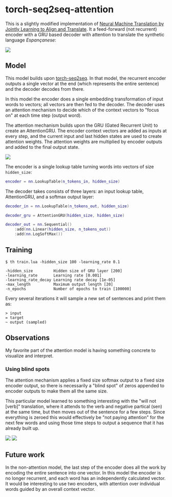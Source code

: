 # torch-seq2seq-attention

This is a slightly modified implementation of [Neural Machine Translation by Jointly Learning to Align and Translate](https://arxiv.org/abs/1409.0473). It a feed-forward (not recurrent) encoder with a GRU based decoder with attention to translate the synthetic language *Espançanese*:

![](https://i.imgur.com/oEXlkQa.png)

## Model

This model builds upon [torch-seq2seq](https://github.com/spro/torch-seq2seq). In that model, the recurrent encoder outputs a single vector at the end (which represents the entire sentence) and the decoder decodes from there.

In this model the encoder does a single embedding transformation of input words to vectors; all vectors are then fed to the decoder. The decoder uses an attention mechanism to decide which of the context vectors to "focus on" at each time step (output word).

The attention mechanism builds upon the GRU (Gated Recurrent Unit) to create an AttentionGRU. The encoder context vectors are added as inputs at every step, and the current input and last hidden states are used to create attention weights. The attention weights are multiplied by encoder outputs and added to the final output state.

![](https://i.imgur.com/Ge50jI6.png)

The encoder is a single lookup table turning words into vectors of size `hidden_size`:

```lua
encoder = nn.LookupTable(n_tokens_in, hidden_size)
```

The decoder takes consists of three layers: an input lookup table, AttentionGRU, and a softmax output layer:

```lua
decoder_in = nn.LookupTable(n_tokens_out, hidden_size)

decoder_gru = AttentionGRU(hidden_size, hidden_size)

decoder_out = nn.Sequential()
    :add(nn.Linear(hidden_size, n_tokens_out))
    :add(nn.LogSoftMax())
```

## Training

```
$ th train.lua -hidden_size 100 -learning_rate 0.1

-hidden_size         Hidden size of GRU layer [200]
-learning_rate       Learning rate [0.001]
-learning_rate_decay Learning rate decay [1e-05]
-max_length          Maximum output length [20]
-n_epochs            Number of epochs to train [100000]
```

Every several iterations it will sample a new set of sentences and print them as:

```
> input
= target
~ output (sampled)
```

## Observations

My favorite part of the attention model is having something concrete to visualize and interpret.

### Using blind spots

The attention mechanism applies a fixed size softmax output to a fixed size encoder output, so there is necessarily a "blind spot" of zeros appended to encoder outputs to make them all the same size.

This particular model learned to something interesting with the "will not [verb]" translation, where it attends to the verb and negative partical (sen) at the same time, but then moves out of the sentence for a few steps. Since everything is zeroed this would effectively be "not paying attention" for the next few words and using those time steps to output a sequence that it has already built up.

![](https://i.imgur.com/kZGF4xJ.png)
![](https://i.imgur.com/c0RoHi4.png)

## Future work

In the non-attention model, the last step of the encoder does all the work by encoding the entire sentence into one vector. In this model the encoder is no longer recurrent, and each word has an independently calculated vector. It would be interesting to use two encoders, with attention over individual words guided by an overall context vector.
